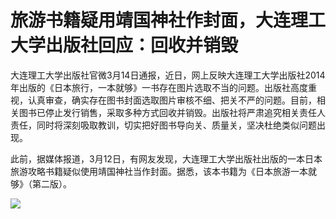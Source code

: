 # 旅游书籍疑用靖国神社作封面，大连理工大学出版社回应：回收并销毁

大连理工大学出版社官微3月14日通报，近日，网上反映大连理工大学出版社2014年出版的《日本旅行，一本就够》一书存在图片选取不当的问题。出版社高度重视，认真审查，确实存在图书封面选取图片审核不细、把关不严的问题。目前，相关图书已停止发行销售，采取多种方式回收并销毁。出版社将严肃追究相关责任人责任，同时将深刻吸取教训，切实把好图书导向关、质量关，坚决杜绝类似问题出现。

此前，据媒体报道，3月12日，有网友发现，大连理工大学出版社出版的一本日本旅游攻略书籍疑似使用靖国神社当作封面。据悉，该本书籍为《日本旅游一本就够》（第二版）。

![](https://inews.gtimg.com/om_bt/OHhmHKW6D0O4pHN2VBaP3yiJK1hNbt2b7nrI1mezUEgWAAA/1000)

